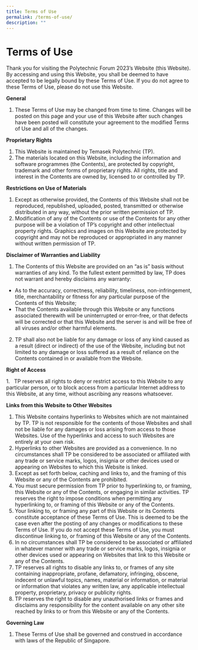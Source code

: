 ```yaml
---
title: Terms of Use
permalink: /terms-of-use/
description: ""
---
```

#     **Terms of Use**

Thank you for visiting the Polytechnic Forum 2023’s Website (this Website). By accessing and using this Website, you shall be deemed to have accepted to be legally bound by these Terms of Use. If you do not agree to these Terms of Use, please do not use this Website.

**General**

1. These Terms of Use may be changed from time to time. Changes will be posted on this page and your use of this Website after such changes have been posted will constitute your agreement to the modified Terms of Use and all of the changes.

**Proprietary Rights**

1. This Website is maintained by Temasek Polytechnic (TP).
1. The materials located on this Website, including the information and software programmes (the Contents), are protected by copyright, trademark and other forms of proprietary rights. All rights, title and interest in the Contents are owned by, licensed to or controlled by TP.

**Restrictions on Use of Materials**

1. Except as otherwise provided, the Contents of this Website shall not be reproduced, republished, uploaded, posted, transmitted or otherwise distributed in any way, without the prior written permission of TP.
1. Modification of any of the Contents or use of the Contents for any other purpose will be a violation of TP’s copyright and other intellectual property rights. Graphics and images on this Website are protected by copyright and may not be reproduced or appropriated in any manner without written permission of TP.

**Disclaimer of Warranties and Liability**

1. The Contents of this Website are provided on an “as is” basis without warranties of any kind. To the fullest extent permitted by law, TP does not warrant and hereby disclaims any warranty:
* As to the accuracy, correctness, reliability, timeliness, non-infringement, title, merchantability or fitness for any particular purpose of the Contents of this Website;
* That the Contents available through this Website or any functions associated therewith will be uninterrupted or error-free, or that defects will be corrected or that this Website and the server is and will be free of all viruses and/or other harmful elements.
2. TP shall also not be liable for any damage or loss of any kind caused as a result (direct or indirect) of the use of the Website, including but not limited to any damage or loss suffered as a result of reliance on the Contents contained in or available from the Website.

**Right of Access**

1.   TP reserves all rights to deny or restrict access to this Website to any particular person, or to block access from a particular Internet address to this Website, at any time, without ascribing any reasons whatsoever.

**Links from this Website to Other Websites**

1. This Website contains hyperlinks to Websites which are not maintained by TP. TP is not responsible for the contents of those Websites and shall not be liable for any damages or loss arising from access to those Websites. Use of the hyperlinks and access to such Websites are entirely at your own risk.
1. Hyperlinks to other Websites are provided as a convenience. In no circumstances shall TP be considered to be associated or affiliated with any trade or service marks, logos, insignia or other devices used or appearing on Websites to which this Website is linked.
1. Except as set forth below, caching and links to, and the framing of this Website or any of the Contents are prohibited.
1. You must secure permission from TP prior to hyperlinking to, or framing, this Website or any of the Contents, or engaging in similar activities. TP reserves the right to impose conditions when permitting any hyperlinking to, or framing of this Website or any of the Contents.
1. Your linking to, or framing any part of this Website or its Contents constitute acceptance of these Terms of Use. This is deemed to be the case even after the posting of any changes or modifications to these Terms of Use. If you do not accept these Terms of Use, you must discontinue linking to, or framing of this Website or any of the Contents.
1. In no circumstances shall TP be considered to be associated or affiliated in whatever manner with any trade or service marks, logos, insignia or other devices used or appearing on Websites that link to this Website or any of the Contents.
1. TP reserves all rights to disable any links to, or frames of any site containing inappropriate, profane, defamatory, infringing, obscene, indecent or unlawful topics, names, material or information, or material or information that violates any written law, any applicable intellectual property, proprietary, privacy or publicity rights.
1. TP reserves the right to disable any unauthorised links or frames and disclaims any responsibility for the content available on any other site reached by links to or from this Website or any of the Contents.

**Governing Law**

1. These Terms of Use shall be governed and construed in accordance with laws of the Republic of Singapore.